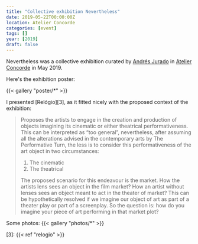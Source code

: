 ```yaml
---
title: "Collective exhibition Nevertheless"
date: 2019-05-22T00:00:00Z
location: Atelier Concorde
categories: [event]
tags: []
year: [2019]
draft: false
---
```


Nevertheless was a collective exhibition curated by [Andrés Jurado][1] in [Atelier Concorde][2] in May 2019.
<!--more-->

Here's the exhibition poster:

{{< gallery "poster/*" >}}

I presented [Relógio][3], as it fitted nicely with the proposed context of the exhibition:

> Proposes the artists to engage in the creation and production of objects imagining its cinematic or either theatrical performativeness. This can be interpreted as “too general”, nevertheless, after assuming all the alterations advised in the contemporary arts by The Performative Turn, the less is to consider this performativeness of the art object in two circumstances:
>
> 1. The cinematic
> 2. The theatrical
>
> The proposed scenario for this endeavour is the market.  How the artists lens sees an object in the film market? How an artist without lenses sees an object meant to act in the theater of market?
> This can be hypothetically resolved if we imagine our object of art as part of a theater play or part of a screenplay. So the question is: how do you imagine your piece of art performing in that market plot?

Some photos:
{{< gallery "photos/*" >}}

[1]: http://andresjurado.com
[2]: https://atelierconcorde.org
[3]: {{< ref "relogio" >}}
